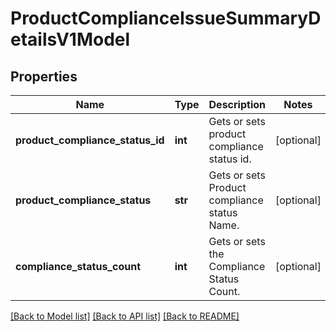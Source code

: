 # ProductComplianceIssueSummaryDetailsV1Model

## Properties
Name | Type | Description | Notes
------------ | ------------- | ------------- | -------------
**product_compliance_status_id** | **int** | Gets or sets product compliance status id. | [optional] 
**product_compliance_status** | **str** | Gets or sets Product compliance status Name. | [optional] 
**compliance_status_count** | **int** | Gets or sets the Compliance Status Count. | [optional] 

[[Back to Model list]](../README.md#documentation-for-models) [[Back to API list]](../README.md#documentation-for-api-endpoints) [[Back to README]](../README.md)


